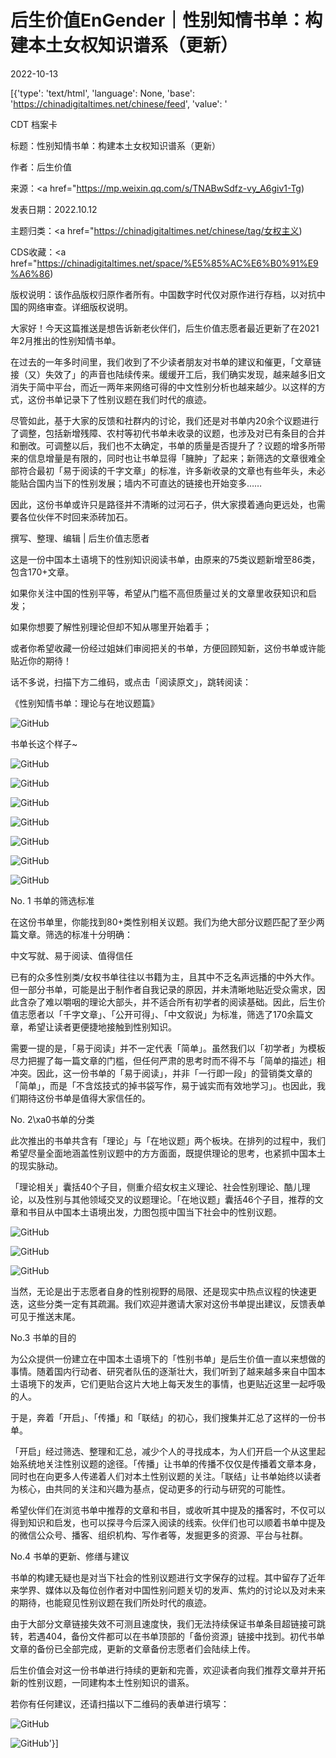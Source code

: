 # 后生价值EnGender｜性别知情书单：构建本土女权知识谱系（更新）

2022-10-13

[{'type': 'text/html', 'language': None, 'base': 'https://chinadigitaltimes.net/chinese/feed', 'value': '

CDT 档案卡

标题：性别知情书单：构建本土女权知识谱系（更新）

作者：后生价值

来源：<a href="https://mp.weixin.qq.com/s/TNABwSdfz-vy_A6giv1-Tg)

发表日期：2022.10.12

主题归类：<a href="https://chinadigitaltimes.net/chinese/tag/女权主义)

CDS收藏：<a href="https://chinadigitaltimes.net/space/%E5%85%AC%E6%B0%91%E9%A6%86)

版权说明：该作品版权归原作者所有。中国数字时代仅对原作进行存档，以对抗中国的网络审查。详细版权说明。





大家好！今天这篇推送是想告诉新老伙伴们，后生价值志愿者最近更新了在2021年2月推出的性别知情书单。

在过去的一年多时间里，我们收到了不少读者朋友对书单的建议和催更，「文章链接（又）失效了」的声音也陆续传来。缓缓开工后，我们确实发现，越来越多旧文消失于简中平台，而近一两年来网络可得的中文性别分析也越来越少。以这样的方式，这份书单记录下了性别议题在我们时代的痕迹。

尽管如此，基于大家的反馈和社群内的讨论，我们还是对书单内20余个议题进行了调整，包括新增残障、农村等初代书单未收录的议题，也涉及对已有条目的合并和删改。可调整以后，我们也不太确定，书单的质量是否提升了？议题的增多所带来的信息增量是有限的，同时也让书单显得「臃肿」了起来；新筛选的文章很难全部符合最初「易于阅读的千字文章」的标准，许多新收录的文章也有些年头，未必能贴合国内当下的性别发展；墙内不可直达的链接也开始变多……

因此，这份书单或许只是路径并不清晰的过河石子，供大家摸着通向更远处，也需要各位伙伴不时回来添砖加石。

撰写、整理、编辑 | 后生价值志愿者

这是一份中国本土语境下的性别知识阅读书单，由原来的75类议题新增至86类，包含170+文章。





如果你关注中国的性别平等，希望从门槛不高但质量过关的文章里收获知识和启发；





如果你想要了解性别理论但却不知从哪里开始着手；





或者你希望收藏一份经过姐妹们审阅把关的书单，方便回顾知新，这份书单或许能贴近你的期待！





话不多说，扫描下方二维码，或点击「阅读原文」，跳转阅读：

《性别知情书单：理论与在地议题篇》

![GitHub](https://chinadigitaltimes.net/chinese/files/2022/10/post-688184-63475a116a520.png)

书单长这个样子~

![GitHub](https://chinadigitaltimes.net/chinese/files/2022/10/post-688184-63475a1175af3.)

![GitHub](https://chinadigitaltimes.net/chinese/files/2022/10/post-688184-63475a1180cf2.)

![GitHub](https://chinadigitaltimes.net/chinese/files/2022/10/post-688184-63475a118c58d.)

![GitHub](https://chinadigitaltimes.net/chinese/files/2022/10/post-688184-63475a119660a.)

![GitHub](https://chinadigitaltimes.net/chinese/files/2022/10/post-688184-63475a11a0b33.)

![GitHub](https://chinadigitaltimes.net/chinese/files/2022/10/post-688184-63475a11ab625.)

![GitHub](https://chinadigitaltimes.net/chinese/files/2022/10/post-688184-63475a11b5428.)

No. 1 书单的筛选标准

在这份书单里，你能找到80+类性别相关议题。我们为绝大部分议题匹配了至少两篇文章。筛选的标准十分明确：

中文写就、易于阅读、值得信任

已有的众多性别类/女权书单往往以书籍为主，且其中不乏名声远播的中外大作。但一部分书单，可能是出于制作者自我记录的原因，并未清晰地贴近受众需求，因此含杂了难以嚼咽的理论大部头，并不适合所有初学者的阅读基础。因此，后生价值志愿者以「千字文章」、「公开可得」、「中文叙说」为标准，筛选了170余篇文章，希望让读者更便捷地接触到性别知识。

需要一提的是，「易于阅读」并不一定代表「简单」。虽然我们以「初学者」为模板尽力把握了每一篇文章的门槛，但任何严肃的思考时而不得不与「简单的描述」相冲突。因此，这一份书单的「易于阅读」，并非「一行即一段」的营销类文章的「简单」，而是「不含炫技式的掉书袋写作，易于诚实而有效地学习」。也因此，我们期待这份书单是值得大家信任的。

No. 2\xa0书单的分类

此次推出的书单共含有「理论」与「在地议题」两个板块。在排列的过程中，我们希望尽量全面地涵盖性别议题中的方方面面，既提供理论的思考，也紧抓中国本土的现实脉动。

「理论相关」囊括40个子目，侧重介绍女权主义理论、社会性别理论、酷儿理论，以及性别与其他领域交叉的议题理论。「在地议题」囊括46个子目，推荐的文章和书目从中国本土语境出发，力图包揽中国当下社会中的性别议题。

![GitHub](https://chinadigitaltimes.net/chinese/files/2022/10/post-688184-63475a11bc1e9.png)

![GitHub](https://chinadigitaltimes.net/chinese/files/2022/10/post-688184-63475a11c3689.png)

![GitHub](https://chinadigitaltimes.net/chinese/files/2022/10/post-688184-63475a11cb7fe.png)

当然，无论是出于志愿者自身的性别视野的局限、还是现实中热点议程的快速更迭，这些分类一定有其疏漏。我们欢迎并邀请大家对这份书单提出建议，反馈表单可见于推送末尾。

No.3 书单的目的

为公众提供一份建立在中国本土语境下的「性别书单」是后生价值一直以来想做的事情。随着国内行动者、研究者队伍的逐渐壮大，我们听到了越来越多来自中国本土语境下的发声，它们更贴合这片大地上每天发生的事情，也更贴近这里一起呼吸的人。

于是，奔着「开启」、「传播」和「联结」的初心，我们搜集并汇总了这样的一份书单。

「开启」经过筛选、整理和汇总，减少个人的寻找成本，为人们开启一个从这里起始系统地关注性别议题的途径。「传播」让书单的传播不仅仅是传播着文章本身，同时也在向更多人传递着人们对本土性别议题的关注。「联结」让书单始终以读者为核心，由共同的关注和兴趣为基点，促动更多的行动与研究的可能性。

希望伙伴们在浏览书单中推荐的文章和书目，或收听其中提及的播客时，不仅可以得到知识和启发，也可以探寻今后深入阅读的线索。伙伴们也可以顺着书单中提及的微信公众号、播客、组织机构、写作者等，发掘更多的资源、平台与社群。

No.4 书单的更新、修缮与建议

书单的构建无疑也是对当下社会的性别议题进行文字保存的过程。其中留存了近年来学界、媒体以及每位创作者对中国性别问题关切的发声、焦灼的讨论以及对未来的期待，也能窥见性别议题在我们所处时代的痕迹。

由于大部分文章链接失效不可测且速度快，我们无法持续保证书单条目超链接可跳转，若遇404，备份文件都可以在书单顶部的「备份资源」链接中找到。初代书单文章的备份已全部完成，更新的文章备份志愿者们会陆续上传。

后生价值会对这一份书单进行持续的更新和完善，欢迎读者向我们推荐文章并开拓新的性别议题，一同建构本土性别知识的谱系。

若你有任何建议，还请扫描以下二维码的表单进行填写：

![GitHub](https://chinadigitaltimes.net/chinese/files/2022/10/post-688184-63475a11d2bc9.png)

![GitHub](https://chinadigitaltimes.net/chinese/files/2022/10/post-688184-63475a11d89c0.png)'}]